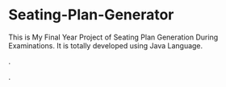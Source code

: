# Seating-Plan-Generator

This is My Final Year Project of Seating Plan Generation During Examinations. It is totally developed using Java Language.












.










































































































































































































































.






































